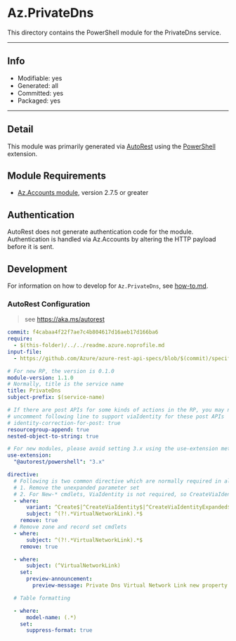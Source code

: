 <!-- region Generated -->
# Az.PrivateDns
This directory contains the PowerShell module for the PrivateDns service.

---
## Info
- Modifiable: yes
- Generated: all
- Committed: yes
- Packaged: yes

---
## Detail
This module was primarily generated via [AutoRest](https://github.com/Azure/autorest) using the [PowerShell](https://github.com/Azure/autorest.powershell) extension.

## Module Requirements
- [Az.Accounts module](https://www.powershellgallery.com/packages/Az.Accounts/), version 2.7.5 or greater

## Authentication
AutoRest does not generate authentication code for the module. Authentication is handled via Az.Accounts by altering the HTTP payload before it is sent.

## Development
For information on how to develop for `Az.PrivateDns`, see [how-to.md](how-to.md).
<!-- endregion -->

### AutoRest Configuration
> see https://aka.ms/autorest

``` yaml
commit: f4cabaa4f22f7ae7c4b804617d16aeb17d166ba6
require:
  - $(this-folder)/../../readme.azure.noprofile.md
input-file:
  - https://github.com/Azure/azure-rest-api-specs/blob/$(commit)/specification/privatedns/resource-manager/Microsoft.Network/stable/2024-06-01/privatedns.json

# For new RP, the version is 0.1.0
module-version: 1.1.0
# Normally, title is the service name
title: PrivateDns
subject-prefix: $(service-name)

# If there are post APIs for some kinds of actions in the RP, you may need to 
# uncomment following line to support viaIdentity for these post APIs
# identity-correction-for-post: true
resourcegroup-append: true
nested-object-to-string: true

# For new modules, please avoid setting 3.x using the use-extension method and instead, use 4.x as the default option
use-extension:
  "@autorest/powershell": "3.x"

directive:
  # Following is two common directive which are normally required in all the RPs
  # 1. Remove the unexpanded parameter set
  # 2. For New-* cmdlets, ViaIdentity is not required, so CreateViaIdentityExpanded is removed as well
  - where: 
      variant: ^Create$|^CreateViaIdentity$|^CreateViaIdentityExpanded$|^Update$|^UpdateViaIdentity$ 
      subject: ^(?!.*VirtualNetworkLink).*$
    remove: true
  # Remove zone and record set cmdlets
  - where:
      subject: ^(?!.*VirtualNetworkLink).*$
    remove: true

  - where:
      subject: (^VirtualNetworkLink)
    set:
      preview-announcement:
        preview-message: Private Dns Virtual Network Link new property resolution policy is in preview.

  # Table formatting

  - where:
      model-name: (.*)
    set:
      suppress-format: true

```
